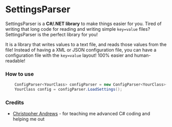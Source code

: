 SettingsParser
==============

SettingsParser is a **C#/.NET library** to make things easier for you. Tired of writing that long code for reading and writing simple `key=value` files? SettingsParser is the perfect library for you!

It is a library that writes values to a text file, and reads those values from the file! Instead of having a XML or JSON configuration file, you can have a configuration file with the `key=value` layout! 100% easier and human-readable!



### How to use
```csharp
    ConfigParser<YourClass> configParser = new ConfigParser<YourClass>(new YourClass(), "PATH-TO-CONFIG-FILE");
    YourClass config = configParser.LoadSettings();
```


### Credits

* [Christopher Andrews](http://github.com/godarklight/) - for teaching me advanced C# coding and helping me out
